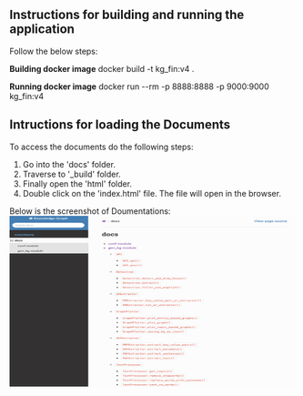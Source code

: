 ## Instructions for building and running the application
Follow the below steps:

**Building docker image**
docker build -t kg_fin:v4 .

**Running docker image**
docker run --rm -p 8888:8888 -p 9000:9000 kg_fin:v4

## Intructions for loading the Documents
To access the documents do the following steps:
1. Go into the 'docs' folder.
2. Traverse to '_build' folder.
3. Finally open the 'html' folder.
4. Double click on the 'index.html' file. The file will open in the browser.

Below is the screenshot of Doumentations:
<img src="./images/docs.png" alt="Documentation Image" width="600" height="300">

<!-- 1. Build the Docker image locally and run it:
   
   docker-compose up
   
   The below image shows the output after successfully executing the above command.
   Please copy the complete url starting with http://127.0.0.1:8888 and past it in the browser.
   You can stop the instance by using Control+C.
   
   <img src="./images/compose_up.png" alt="Docker Image Compose Output" width="600" height="300">

2. Clone the code from 'https://github.com/spaciandd/sheeban.git' using the following command
   
   git clone https://github.com/spaciandd/sheeban.git 

3. Go into the the directory
   cd sheeeban

4. Start PG Admin4 app if you have

5. Follow the general instructions given on 'https://github.com/spaciandd/sheeban.git' to start PostgreSQL server.

6. Then based on if you are using Mac or Windows PC use 'bash setup.sh' or 'setup.bat' command.

7. Search 'http://localhost:8080' on your browser.

8. Once you run the code from 'gen_kg.ipynb' file from 'http://localhost:8888' you will be able to see few options on the Knowledge Graph tab of 
'http://localhost:8080'. -->


<!-- 2. Run the Docker container:
   
   docker run --rm -p 8888:8888 atharva212/kg_fin:v3 
   
   The below image shows the output after successfully executing the above command.
   <img src="./images/run_output.png" alt="Docker Image Run Output" width="600" height="300"> -->

